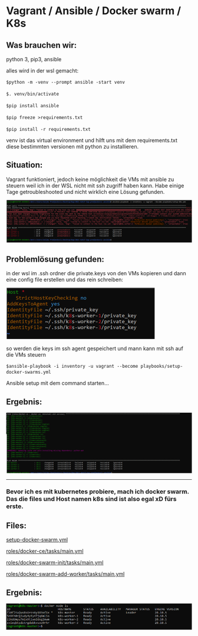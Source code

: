 # Vagrant / Ansible / Docker swarm / K8s

## Was brauchen wir:

python 3, pip3, ansible

alles wird in der wsl gemacht:

    $python -m -venv --prompt ansible -start venv

    $. venv/bin/activate

    $pip install ansible

    $pip freeze >requirements.txt

    $pip install -r requirements.txt

venv ist das virtual environment und hilft uns mit dem requirements.txt
diese bestimmten versionen mit python zu installieren.

## Situation:

Vagrant funktioniert, jedoch keine möglichkeit die VMs mit ansible zu
steuern weil ich in der WSL nicht mit ssh zugriff haben kann. Habe einige Tage getroubleshooted und nicht wirklich eine Lösung gefunden.

![ssh problem](images/img1.PNG)

## Problemlösung gefunden:

in der wsl im .ssh ordner die private.keys von den VMs kopieren und dann eine config file erstellen und das rein schreiben:

![](images/img3.PNG)

so werden die keys im ssh agent gespeichert und mann kann mit ssh auf die VMs steuern

    $ansible-playbook -i inventory -u vagrant --become playbooks/setup-docker-swarms.yml

Ansible setup mit dem command starten...

## Ergebnis:

![](images/img2.PNG)

---

### Bevor ich es mit kubernetes probiere, mach ich docker swarm. Das die files und Host namen k8s sind ist also egal xD fürs erste.

## Files:

[setup-docker-swarm.yml](playbooks/setup-docker-swarm.yml)

[roles/docker-ce/tasks/main.yml](playbooks/roles/docker-ce/tasks/main.yml)

[roles/docker-swarm-init/tasks/main.yml](playbooks/roles/docker-swarm-init/tasks/main.yml)

[roles/docker-swarm-add-worker/tasks/main.yml](playbooks/roles/docker-swarm-add-worker/tasks/main.yml)

## Ergebnis:

![](images/img5.PNG)
